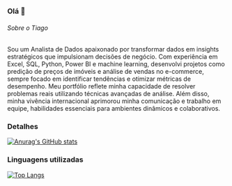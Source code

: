 ### Olá 👋

###### Sobre o Tiago 

Sou um Analista de Dados apaixonado por transformar dados em insights estratégicos que impulsionam decisões de negócio. Com experiência em Excel, SQL, Python, Power BI e machine learning, desenvolvi projetos como predição de preços de imóveis e análise de vendas no e-commerce, sempre focado em identificar tendências e otimizar métricas de desempenho. Meu portfólio reflete minha capacidade de resolver problemas reais utilizando técnicas avançadas de análise. Além disso, minha vivência internacional aprimorou minha comunicação e trabalho em equipe, habilidades essenciais para ambientes dinâmicos e colaborativos.

### Detalhes

[![Anurag's GitHub stats](https://github-readme-stats.vercel.app/api?username=alexanderstramp&show_icons=true&theme=dark)](https://github.com/anuraghazra/github-readme-stats)

### Linguagens utilizadas

[![Top Langs](https://github-readme-stats.vercel.app/api/top-langs/?username=alexanderstramp&layout=compact)](https://github.com/anuraghazra/github-readme-stats)

